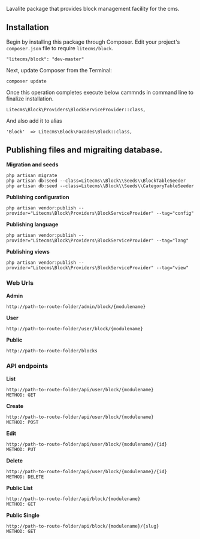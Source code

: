 Lavalite package that provides block management facility for the cms.

## Installation

Begin by installing this package through Composer. Edit your project's `composer.json` file to require `litecms/block`.

    "litecms/block": "dev-master"

Next, update Composer from the Terminal:

    composer update

Once this operation completes execute below cammnds in command line to finalize installation.

    Litecms\Block\Providers\BlockServiceProvider::class,

And also add it to alias

    'Block'  => Litecms\Block\Facades\Block::class,

## Publishing files and migraiting database.

**Migration and seeds**

    php artisan migrate
    php artisan db:seed --class=Litecms\\Block\\Seeds\\BlockTableSeeder
    php artisan db:seed --class=Litecms\\Block\\Seeds\\CategoryTableSeeder

**Publishing configuration**

    php artisan vendor:publish --provider="Litecms\Block\Providers\BlockServiceProvider" --tag="config"

**Publishing language**

    php artisan vendor:publish --provider="Litecms\Block\Providers\BlockServiceProvider" --tag="lang"

**Publishing views**

    php artisan vendor:publish --provider="Litecms\Block\Providers\BlockServiceProvider" --tag="view"


### Web Urls

**Admin**

    http://path-to-route-folder/admin/block/{modulename}

**User**

    http://path-to-route-folder/user/block/{modulename}

**Public**

    http://path-to-route-folder/blocks


### API endpoints

**List**

    http://path-to-route-folder/api/user/block/{modulename}
    METHOD: GET

**Create**

    http://path-to-route-folder/api/user/block/{modulename}
    METHOD: POST

**Edit**

    http://path-to-route-folder/api/user/block/{modulename}/{id}
    METHOD: PUT

**Delete**

    http://path-to-route-folder/api/user/block/{modulename}/{id}
    METHOD: DELETE

**Public List**

    http://path-to-route-folder/api/block/{modulename}
    METHOD: GET

**Public Single**

    http://path-to-route-folder/api/block/{modulename}/{slug}
    METHOD: GET
